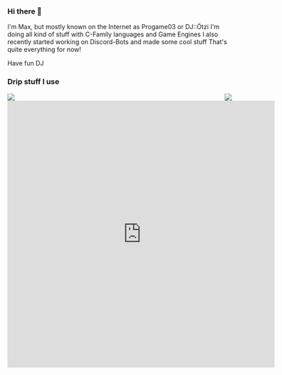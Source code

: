 ### Hi there 👋
I'm Max, but mostly known on the Internet as Progame03 or DJ::Ötzi
I'm doing all kind of stuff with C-Family languages and Game Engines
I also recently started working on Discord-Bots and made some cool stuff
That's quite everything for now!

Have fun
DJ

### Drip stuff I use
<img align="left" src="https://github-readme-stats.vercel.app/api/top-langs/?username=Progame03&theme=hacker"/>
<img align="right" src="https://github-readme-stats.vercel.app/api?username=Progame03"/>

<iframe width="600" height="600" src="https://ionicabizau.github.io/github-profile-languages/api.html?Progame03" frameborder="0"></iframe>


<!--
**Progame03/Progame03** is a ✨ _special_ ✨ repository because its `README.md` (this file) appears on your GitHub profile.

Here are some ideas to get you started:

- 🔭 I’m currently working on ...
- 🌱 I’m currently learning ...
- 👯 I’m looking to collaborate on ...
- 🤔 I’m looking for help with ...
- 💬 Ask me about ...
- 📫 How to reach me: ...
- 😄 Pronouns: ...
- ⚡ Fun fact: ...
-->
